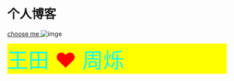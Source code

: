 # 个人博客
<a href="http:\\fancywt.github.io/"> choose me </a>
![imge](https://image.baidu.com/search/detail?ct=503316480&z=undefined&tn=baiduimagedetail&ipn=d&word=%E7%88%B1%E6%83%85%E5%9B%BE%E7%89%87&step_word=&ie=utf-8&in=&cl=2&lm=-1&st=undefined&hd=undefined&latest=undefined&copyright=undefined&cs=1990202820,2627140107&os=2671376269,2593876210&simid=0,0&pn=18&rn=1&di=135630&ln=1007&fr=&fmq=1606153417967_R&fm=&ic=undefined&s=undefined&se=&sme=&tab=0&width=undefined&height=undefined&face=undefined&is=0,0&istype=0&ist=&jit=&bdtype=0&spn=0&pi=0&gsm=0&objurl=http%3A%2F%2Fimage.biaobaiju.com%2Fuploads%2F20181103%2F20%2F1541247609-LZeMUbaHvB.jpg&rpstart=0&rpnum=0&adpicid=0&force=undefined)
 <p style="background-color: yellow" ><font size="20px" color="#00ffff">王田      </font><font color="red" size="50px">❤</font><font size="20px" color="#00ffff">      周烁</font></p>

